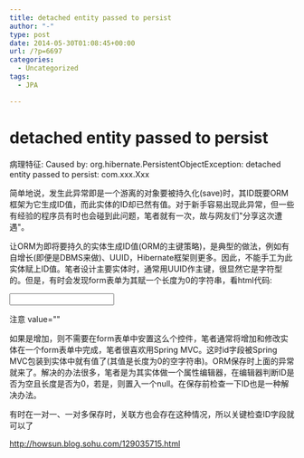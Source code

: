 ```yaml
---
title: detached entity passed to persist
author: "-"
type: post
date: 2014-05-30T01:08:45+00:00
url: /?p=6697
categories:
  - Uncategorized
tags:
  - JPA

---
```

# detached entity passed to persist
病理特征: Caused by: org.hibernate.PersistentObjectException: detached entity passed to persist: com.xxx.Xxx

简单地说，发生此异常即是一个游离的对象要被持久化(save)时，其ID既要ORM框架为它生成ID值，而此实体的ID却已然有值。对于新手容易出现此异常，但一些有经验的程序员有时也会碰到此问题，笔者就有一次，故与网友们"分享这次遭遇"。

让ORM为即将要持久的实体生成ID值(ORM的主键策略)，是典型的做法，例如有自增长(即便是DBMS来做)、UUID，Hibernate框架则更多。因此，不能手工为此实体赋上ID值。笔者设计主要实体时，通常用UUID作主键，很显然它是字符型的。但是，有时会发现form表单为其赋一个长度为0的字符串，看html代码: 

<input name="id" type="text" id="id" value=""/>

注意 value=""

如果是增加，则不需要在form表单中安置这么个控件，笔者通常将增加和修改实体在一个form表单中完成，笔者很喜欢用Spring MVC。这时id字段被Spring MVC包装到实体中就有值了(其值是长度为0的空字符串)。ORM保存时上面的异常就来了。解决的办法很多，笔者是为其实体做一个属性编辑器，在编辑器判断ID是否为空且长度是否为0，若是，则置入一个null。在保存前检查一下ID也是一种解决办法。

有时在一对一、一对多保存时，关联方也会存在这种情况，所以关键检查ID字段就可以了

http://howsun.blog.sohu.com/129035715.html